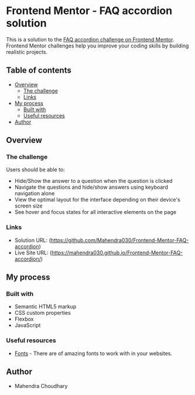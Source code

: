 # Frontend Mentor - FAQ accordion solution

This is a solution to the [FAQ accordion challenge on Frontend Mentor](https://www.frontendmentor.io/challenges/faq-accordion-wyfFdeBwBz). Frontend Mentor challenges help you improve your coding skills by building realistic projects. 

## Table of contents

- [Overview](#overview)
  - [The challenge](#the-challenge)
  - [Links](#links)
- [My process](#my-process)
  - [Built with](#built-with)
  - [Useful resources](#useful-resources)
- [Author](#author)

## Overview

### The challenge

Users should be able to:

- Hide/Show the answer to a question when the question is clicked
- Navigate the questions and hide/show answers using keyboard navigation alone
- View the optimal layout for the interface depending on their device's screen size
- See hover and focus states for all interactive elements on the page

### Links

- Solution URL: (https://github.com/Mahendra030/Frontend-Mentor-FAQ-accordion)
- Live Site URL: (https://mahendra030.github.io/Frontend-Mentor-FAQ-accordion/)

## My process

### Built with

- Semantic HTML5 markup
- CSS custom properties
- Flexbox
- JavaScript

### Useful resources

- [Fonts](https://fonts.google.com) - There are of amazing fonts to work with in your websites.

## Author

- Mahendra Choudhary
